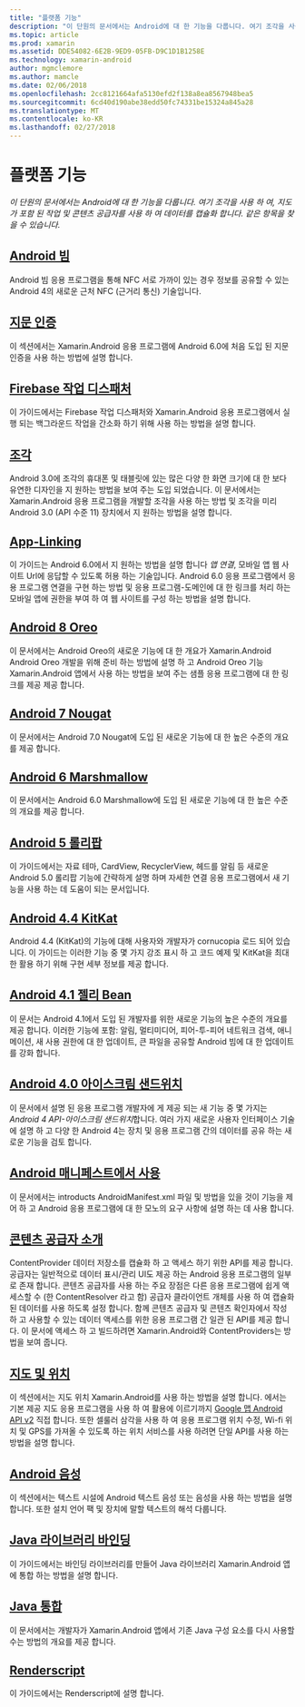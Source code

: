 ```yaml
---
title: "플랫폼 기능"
description: "이 단원의 문서에서는 Android에 대 한 기능을 다룹니다. 여기 조각을 사용 하 여, 지도가 포함 된 작업 및 콘텐츠 공급자를 사용 하 여 데이터를 캡슐화 합니다. 같은 항목을 찾을 수 있습니다."
ms.topic: article
ms.prod: xamarin
ms.assetid: DDE54082-6E2B-9ED9-05FB-D9C1D1B1258E
ms.technology: xamarin-android
author: mgmclemore
ms.author: mamcle
ms.date: 02/06/2018
ms.openlocfilehash: 2cc8121664afa5130efd2f138a8ea8567948bea5
ms.sourcegitcommit: 6cd40d190abe38edd50fc74331be15324a845a28
ms.translationtype: MT
ms.contentlocale: ko-KR
ms.lasthandoff: 02/27/2018
---
```

# <a name="platform-features"></a>플랫폼 기능

_이 단원의 문서에서는 Android에 대 한 기능을 다룹니다. 여기 조각을 사용 하 여, 지도가 포함 된 작업 및 콘텐츠 공급자를 사용 하 여 데이터를 캡슐화 합니다. 같은 항목을 찾을 수 있습니다._

## <a name="android-beamandroidplatformandroid-beammd"></a>[Android 빔](~/android/platform/android-beam.md)

Android 빔 응용 프로그램을 통해 NFC 서로 가까이 있는 경우 정보를 공유할 수 있는 Android 4의 새로운 근처 NFC (근거리 통신) 기술입니다.

## <a name="fingerprint-authenticationandroidplatformfingerprint-authenticationindexmd"></a>[지문 인증](~/android/platform/fingerprint-authentication/index.md)

이 섹션에서는 Xamarin.Android 응용 프로그램에 Android 6.0에 처음 도입 된 지문 인증을 사용 하는 방법에 설명 합니다.


## <a name="firebase-job-dispatcherandroidplatformfirebase-job-dispatchermd"></a>[Firebase 작업 디스패처](~/android/platform/firebase-job-dispatcher.md)

이 가이드에서는 Firebase 작업 디스패처와 Xamarin.Android 응용 프로그램에서 실행 되는 백그라운드 작업을 간소화 하기 위해 사용 하는 방법을 설명 합니다.



##  <a name="fragmentsandroidplatformfragmentsindexmd"></a>[조각](~/android/platform/fragments/index.md)

Android 3.0에 조각의 휴대폰 및 태블릿에 있는 많은 다양 한 화면 크기에 대 한 보다 유연한 디자인을 지 원하는 방법을 보여 주는 도입 되었습니다. 이 문서에서는 Xamarin.Android 응용 프로그램을 개발할 조각을 사용 하는 방법 및 조각을 미리 Android 3.0 (API 수준 11) 장치에서 지 원하는 방법을 설명 합니다. 



## <a name="app-linkingandroidplatformapp-linkingmd"></a>[App-Linking](~/android/platform/app-linking.md)

이 가이드는 Android 6.0에서 지 원하는 방법을 설명 합니다 _앱 연결_, 모바일 앱 웹 사이트 Url에 응답할 수 있도록 허용 하는 기술입니다. Android 6.0 응용 프로그램에서 응용 프로그램 연결을 구현 하는 방법 및 응용 프로그램-도메인에 대 한 링크를 처리 하는 모바일 앱에 권한을 부여 하 여 웹 사이트를 구성 하는 방법을 설명 합니다.



##  <a name="android-8-oreoandroidplatformoreomd"></a>[Android 8 Oreo](~/android/platform/oreo.md)

이 문서에서는 Android Oreo의 새로운 기능에 대 한 개요가 Xamarin.Android Android Oreo 개발을 위해 준비 하는 방법에 설명 하 고 Android Oreo 기능 Xamarin.Android 앱에서 사용 하는 방법을 보여 주는 샘플 응용 프로그램에 대 한 링크를 제공 제공 합니다.



##  <a name="android-7-nougatandroidplatformnougatmd"></a>[Android 7 Nougat](~/android/platform/nougat.md)

이 문서에서는 Android 7.0 Nougat에 도입 된 새로운 기능에 대 한 높은 수준의 개요를 제공 합니다.




##  <a name="android-6-marshmallowandroidplatformmarshmallowmd"></a>[Android 6 Marshmallow](~/android/platform/marshmallow.md)

이 문서에서는 Android 6.0 Marshmallow에 도입 된 새로운 기능에 대 한 높은 수준의 개요를 제공 합니다.




##  <a name="android-5-lollipopandroidplatformlollipopmd"></a>[Android 5 롤리팝](~/android/platform/lollipop.md)

이 가이드에서는 자료 테마, CardView, RecyclerView, 헤드를 알림 등 새로운 Android 5.0 롤리팝 기능에 간략하게 설명 하며 자세한 연결 응용 프로그램에서 새 기능을 사용 하는 데 도움이 되는 문서입니다. 



##  <a name="android-44-kitkatandroidplatformkitkatmd"></a>[Android 4.4 KitKat](~/android/platform/kitkat.md)

Android 4.4 (KitKat)의 기능에 대해 사용자와 개발자가 cornucopia 로드 되어 있습니다. 이 가이드는 이러한 기능 중 몇 가지 강조 표시 하 고 코드 예제 및 KitKat을 최대한 활용 하기 위해 구현 세부 정보를 제공 합니다. 




##  <a name="android-41-jelly-beanandroidplatformjelly-beanmd"></a>[Android 4.1 젤리 Bean](~/android/platform/jelly-bean.md)

이 문서는 Android 4.1에서 도입 된 개발자를 위한 새로운 기능의 높은 수준의 개요를 제공 합니다. 이러한 기능에 포함: 알림, 멀티미디어, 피어-투-피어 네트워크 검색, 애니메이션, 새 사용 권한에 대 한 업데이트, 큰 파일을 공유할 Android 빔에 대 한 업데이트를 강화 합니다. 



##  <a name="android-40-ice-cream-sandwichandroidplatformice-cream-sandwichmd"></a>[Android 4.0 아이스크림 샌드위치](~/android/platform/ice-cream-sandwich.md)

이 문서에서 설명 된 응용 프로그램 개발자에 게 제공 되는 새 기능 중 몇 가지는 *Android 4 API-아이스크림 샌드위치*합니다. 여러 가지 새로운 사용자 인터페이스 기술에 설명 하 고 다양 한 Android 4는 장치 및 응용 프로그램 간의 데이터를 공유 하는 새로운 기능을 검토 합니다. 


##  <a name="working-with-the-android-manifestandroid-manifestmd"></a>[Android 매니페스트에서 사용](android-manifest.md)

이 문서에서는 introducts AndroidManifest.xml 파일 및 방법을 있을 것이 기능을 제어 하 고 Android 응용 프로그램에 대 한 모노의 요구 사항에 설명 하는 데 사용 합니다.


##  <a name="introduction-to-content-providersandroidplatformcontent-providersindexmd"></a>[콘텐츠 공급자 소개](~/android/platform/content-providers/index.md)

ContentProvider 데이터 저장소를 캡슐화 하 고 액세스 하기 위한 API를 제공 합니다. 공급자는 일반적으로 데이터 표시/관리 UI도 제공 하는 Android 응용 프로그램의 일부로 존재 합니다. 콘텐츠 공급자를 사용 하는 주요 장점은 다른 응용 프로그램에 쉽게 액세스할 수 (한 ContentResolver 라고 함) 공급자 클라이언트 개체를 사용 하 여 캡슐화 된 데이터를 사용 하도록 설정 합니다. 함께 콘텐츠 공급자 및 콘텐츠 확인자에서 작성 하 고 사용할 수 있는 데이터 액세스를 위한 응용 프로그램 간 일관 된 API를 제공 합니다. 이 문서에 액세스 하 고 빌드하려면 Xamarin.Android와 ContentProviders는 방법을 보여 줍니다. 



##  <a name="maps-and-locationandroidplatformmaps-and-locationindexmd"></a>[지도 및 위치](~/android/platform/maps-and-location/index.md)

이 섹션에서는 지도 위치 Xamarin.Android를 사용 하는 방법을 설명 합니다. 에서는 기본 제공 지도 응용 프로그램을 사용 하 여 활용에 이르기까지 [Google 맵 Android API v2](https://developers.google.com/maps/documentation/android/) 직접 합니다. 또한 셀룰러 삼각을 사용 하 여 응용 프로그램 위치 수정, Wi-fi 위치 및 GPS를 가져올 수 있도록 하는 위치 서비스를 사용 하려면 단일 API를 사용 하는 방법을 설명 합니다. 



## <a name="android-speechandroidplatformspeechmd"></a>[Android 음성](~/android/platform/speech.md)

이 섹션에서는 텍스트 시설에 Android 텍스트 음성 또는 음성을 사용 하는 방법을 설명 합니다. 또한 설치 언어 팩 및 장치에 말할 텍스트의 해석 다룹니다. 


##  <a name="binding-a-java-librarybinding-java-libraryindexmd"></a>[Java 라이브러리 바인딩](binding-java-library/index.md)

이 가이드에서는 바인딩 라이브러리를 만들어 Java 라이브러리 Xamarin.Android 앱에 통합 하는 방법을 설명 합니다.

##  <a name="java-integrationjava-integrationindexmd"></a>[Java 통합](java-integration/index.md)

이 문서에서는 개발자가 Xamarin.Android 앱에서 기존 Java 구성 요소를 다시 사용할 수는 방법의 개요를 제공 합니다.

##  <a name="renderscriptrenderscriptmd"></a>[Renderscript](renderscript.md)

이 가이드에서는 Renderscript에 설명 합니다.